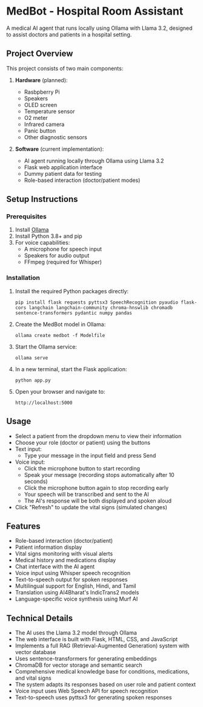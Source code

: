 # MedBot - Hospital Room Assistant

A medical AI agent that runs locally using Ollama with Llama 3.2, designed to assist doctors and patients in a hospital setting.

## Project Overview

This project consists of two main components:

1. **Hardware** (planned):
   - Rasbpberry Pi
   - Speakers
   - OLED screen
   - Temperature sensor
   - O2 meter
   - Infrared camera
   - Panic button
   - Other diagnostic sensors

2. **Software** (current implementation):
   - AI agent running locally through Ollama using Llama 3.2
   - Flask web application interface
   - Dummy patient data for testing
   - Role-based interaction (doctor/patient modes)

## Setup Instructions

### Prerequisites

1. Install [Ollama](https://ollama.ai/)
2. Install Python 3.8+ and pip
3. For voice capabilities:
   - A microphone for speech input
   - Speakers for audio output
   - FFmpeg (required for Whisper)

### Installation

1. Install the required Python packages directly:
   ```
   pip install flask requests pyttsx3 SpeechRecognition pyaudio flask-cors langchain langchain-community chroma-hnswlib chromadb sentence-transformers pydantic numpy pandas
   ```

2. Create the MedBot model in Ollama:
   ```
   ollama create medbot -f Modelfile
   ```

3. Start the Ollama service:
   ```
   ollama serve
   ```

4. In a new terminal, start the Flask application:
   ```
   python app.py
   ```

5. Open your browser and navigate to:
   ```
   http://localhost:5000
   ```

## Usage

- Select a patient from the dropdown menu to view their information
- Choose your role (doctor or patient) using the buttons
- Text input:
  - Type your message in the input field and press Send
- Voice input:
  - Click the microphone button to start recording
  - Speak your message (recording stops automatically after 10 seconds)
  - Click the microphone button again to stop recording early
  - Your speech will be transcribed and sent to the AI
  - The AI's response will be both displayed and spoken aloud
- Click "Refresh" to update the vital signs (simulated changes)

## Features

- Role-based interaction (doctor/patient)
- Patient information display
- Vital signs monitoring with visual alerts
- Medical history and medications display
- Chat interface with the AI agent
- Voice input using Whisper speech recognition
- Text-to-speech output for spoken responses
- Multilingual support for English, Hindi, and Tamil
- Translation using AI4Bharat's IndicTrans2 models
- Language-specific voice synthesis using Murf AI

## Technical Details

- The AI uses the Llama 3.2 model through Ollama
- The web interface is built with Flask, HTML, CSS, and JavaScript
- Implements a full RAG (Retrieval-Augmented Generation) system with vector database
- Uses sentence-transformers for generating embeddings
- ChromaDB for vector storage and semantic search
- Comprehensive medical knowledge base for conditions, medications, and vital signs
- The system adapts its responses based on user role and patient context
- Voice input uses Web Speech API for speech recognition
- Text-to-speech uses pyttsx3 for generating spoken responses
